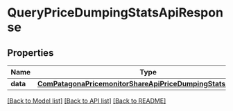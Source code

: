 # QueryPriceDumpingStatsApiResponse

## Properties
Name | Type | Description | Notes
------------ | ------------- | ------------- | -------------
**data** | [**ComPatagonaPricemonitorShareApiPriceDumpingStatsResponse**](ComPatagonaPricemonitorShareApiPriceDumpingStatsResponse.md) |  | 

[[Back to Model list]](../README.md#documentation-for-models) [[Back to API list]](../README.md#documentation-for-api-endpoints) [[Back to README]](../README.md)


